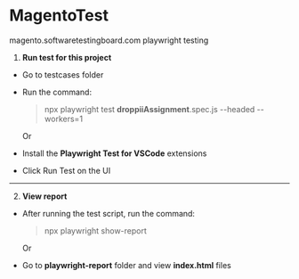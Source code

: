 # MagentoTest
magento.softwaretestingboard.com playwright testing

1. **Run test for this project**
- Go to testcases folder
- Run the command:
    > npx playwright test **droppiiAssignment**.spec.js --headed --workers=1

  Or
- Install the **Playwright Test for VSCode** extensions
- Click Run Test on the UI


-------------------------------------

2. **View report**
- After running the test script, run the command:
    > npx playwright show-report

  Or
- Go to **playwright-report** folder and view **index.html** files